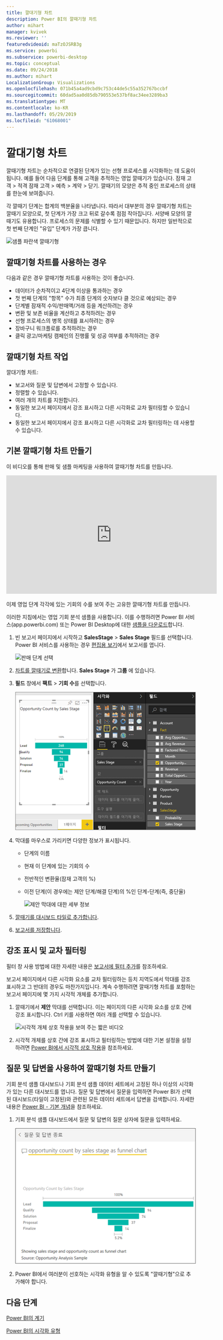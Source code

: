 ```yaml
---
title: 깔대기형 차트
description: Power BI의 깔때기형 차트
author: mihart
manager: kvivek
ms.reviewer: ''
featuredvideoid: maTzOJSRB3g
ms.service: powerbi
ms.subservice: powerbi-desktop
ms.topic: conceptual
ms.date: 09/24/2018
ms.author: mihart
LocalizationGroup: Visualizations
ms.openlocfilehash: 071b45a4ad9cbd9c753c44de5c55a352767bccbf
ms.sourcegitcommit: 60dad5aa0d85db790553e537bf8ac34ee3289ba3
ms.translationtype: MT
ms.contentlocale: ko-KR
ms.lasthandoff: 05/29/2019
ms.locfileid: "61068001"
---
```

# <a name="funnel-charts"></a>깔대기형 차트
깔때기형 차트는 순차적으로 연결된 단계가 있는 선형 프로세스를 시각화하는 데 도움이 됩니다. 예를 들어 다음 단계를 통해 고객을 추적하는 영업 깔때기가 있습니다. 잠재 고객 \> 적격 잠재 고객 \> 예측 \> 계약 \> 닫기.  깔때기의 모양은 추적 중인 프로세스의 상태를 한눈에 보여줍니다.

각 깔때기 단계는 합계의 백분율을 나타냅니다. 따라서 대부분의 경우 깔때기형 차트는 깔때기 모양으로, 첫 단계가 가장 크고 뒤로 갈수록 점점 작아집니다.  서양배 모양의 깔때기도 유용합니다. 프로세스의 문제를 식별할 수 있기 때문입니다.  하지만 일반적으로 첫 번째 단계인 "유입" 단계가 가장 큽니다.

![샘플 파란색 깔때기형](media/power-bi-visualization-funnel-charts/funnelplain.png)

## <a name="when-to-use-a-funnel-chart"></a>깔때기형 차트를 사용하는 경우
다음과 같은 경우 깔때기형 차트를 사용하는 것이 좋습니다.

* 데이터가 순차적이고 4단계 이상을 통과하는 경우
* 첫 번째 단계의 "항목" 수가 최종 단계의 숫자보다 클 것으로 예상되는 경우
* 단계별 잠재적 수익/판매액/거래 등을 계산하려는 경우
* 변환 및 보존 비율을 계산하고 추적하려는 경우
* 선형 프로세스의 병목 상태를 표시하려는 경우
* 장바구니 워크플로를 추적하려는 경우
* 클릭 광고/마케팅 캠페인의 진행률 및 성공 여부를 추적하려는 경우

## <a name="working-with-funnel-charts"></a>깔때기형 차트 작업
깔대기형 차트:

* 보고서와 질문 및 답변에서 고정할 수 있습니다.
* 정렬할 수 있습니다.
* 여러 개의 차트를 지원합니다.
* 동일한 보고서 페이지에서 강조 표시하고 다른 시각화로 교차 필터링할 수 있습니다.
* 동일한 보고서 페이지에서 강조 표시하고 다른 시각화로 교차 필터링하는 데 사용할 수 있습니다.

## <a name="create-a-basic-funnel-chart"></a>기본 깔때기형 차트 만들기
이 비디오를 통해 판매 및 샘플 마케팅을 사용하여 깔때기형 차트를 만듭니다.

<iframe width="560" height="315" src="https://www.youtube.com/embed/qKRZPBnaUXM" frameborder="0" allow="autoplay; encrypted-media" allowfullscreen></iframe>


이제 영업 단계 각각에 있는 기회의 수를 보여 주는 고유한 깔때기형 차트를 만듭니다.

이러한 지침에서는 영업 기회 분석 샘플을 사용합니다. 이를 수행하려면 Power BI 서비스(app.powerbi.com) 또는 Power BI Desktop에 대한 [샘플을 다운로드](../sample-datasets.md)합니다.   

1. 빈 보고서 페이지에서 시작하고 **SalesStage** \> **Sales Stage** 필드를 선택합니다. Power BI 서비스를 사용하는 경우 [편집용 보기](../service-interact-with-a-report-in-editing-view.md)에서 보고서를 엽니다.
   
    ![판매 단계 선택](media/power-bi-visualization-funnel-charts/funnelselectfield_new.png)
2. [차트를 깔때기로 변환](power-bi-report-change-visualization-type.md)합니다. **Sales Stage** 가 **그룹** 에 있습니다. 
3. **필드** 창에서 **팩트** \> **기회 수**를 선택합니다.
   
    ![깔때기형 차트 빌드](media/power-bi-visualization-funnel-charts/power-bi-funnel.png)
4. 막대를 마우스로 가리키면 다양한 정보가 표시됩니다.
   
   * 단계의 이름
   * 현재 이 단계에 있는 기회의 수
   * 전반적인 변환율(잠재 고객의 %) 
   * 이전 단계(이 경우에는 제안 단계/해결 단계)의 %인 단계-단계(즉, 중단율)
     
     ![제안 막대에 대한 세부 정보](media/power-bi-visualization-funnel-charts/funnelhover_new.png)
5. [깔때기를 대시보드 타일로 추가합니다](../service-dashboard-tiles.md). 
6. [보고서를 저장합니다](../service-report-save.md).

## <a name="highlighting-and-cross-filtering"></a>강조 표시 및 교차 필터링
필터 창 사용 방법에 대한 자세한 내용은 [보고서에 필터 추가](../power-bi-report-add-filter.md)를 참조하세요.

보고서 페이지에서 다른 시각화 요소를 교차 필터링하는 등치 지역도에서 막대를 강조 표시하고 그 반대의 경우도 마찬가지입니다. 계속 수행하려면 깔때기형 차트를 포함하는 보고서 페이지에 몇 가지 시각적 개체를 추가합니다.

1. 깔때기에서 **제안** 막대를 선택합니다. 이는 페이지의 다른 시각화 요소를 상호 간에 강조 표시합니다. Ctrl 키를 사용하면 여러 개를 선택할 수 있습니다.
   
   ![시각적 개체 상호 작용을 보여 주는 짧은 비디오](media/power-bi-visualization-funnel-charts/funnelchartnoowl.gif)
2. 시각적 개체를 상호 간에 강조 표시하고 필터링하는 방법에 대한 기본 설정을 설정하려면 [Power BI에서 시각적 상호 작용](../service-reports-visual-interactions.md)을 참조하세요.

## <a name="create-a-funnel-chart-using-qa"></a>질문 및 답변을 사용하여 깔때기형 차트 만들기
기회 분석 샘플 대시보드나 기회 분석 샘플 데이터 세트에서 고정된 하나 이상의 시각화가 있는 다른 대시보드를 엽니다.  질문 및 답변에서 질문을 입력하면 Power BI가 선택된 대시보드(타일이 고정된)와 관련된 모든 데이터 세트에서 답변을 검색합니다. 자세한 내용은 [Power BI - 기본 개념](../service-basic-concepts.md)을 참조하세요.

1. 기회 분석 샘플 대시보드에서 질문 및 답변의 질문 상자에 질문을 입력하세요.
   
   ![질문 상자 및 깔때기형](media/power-bi-visualization-funnel-charts/power-bi-qna.png)
   
2. Power BI에서 여러분이 선호하는 시각화 유형을 알 수 있도록 "깔때기형"으로 추가해야 합니다.

## <a name="next-steps"></a>다음 단계

[Power BI의 계기](power-bi-visualization-radial-gauge-charts.md)

[Power BI의 시각화 유형](power-bi-visualization-types-for-reports-and-q-and-a.md)
